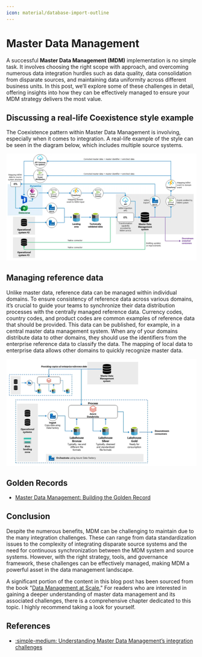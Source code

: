 ```yaml
---
icon: material/database-import-outline
---
```


# Master Data Management

A successful **Master Data Management (MDM)** implementation is no simple task. It
involves choosing the right scope with approach, and overcoming numerous data
integration hurdles such as data quality, data consolidation from disparate sources,
and maintaining data uniformity across different business units. In this post,
we’ll explore some of these challenges in detail, offering insights into how they
can be effectively managed to ensure your MDM strategy delivers the most value.

## Discussing a real-life Coexistence style example

The Coexistence pattern within Master Data Management is involving, especially when
it comes to integration. A real-life example of the style can be seen in the diagram
below, which includes multiple source systems.

![Data distribution process between source systems and the MDM](img/data-platform-mdm-data-distribution.png)

## Managing reference data

Unlike master data, reference data can be managed within individual domains.
To ensure consistency of reference data across various domains, it’s crucial to
guide your teams to synchronize their data distribution processes with the centrally
managed reference data. Currency codes, country codes, and product codes are common
examples of reference data that should be provided. This data can be published,
for example, in a central master data management system. When any of your domains
distribute data to other domains, they should use the identifiers from the enterprise
reference data to classify the data. The mapping of local data to enterprise data
allows other domains to quickly recognize master data.

![Using synchronized copies of enterprise reference data before distributing](img/data-platform-mdm-data-distribution-other-domain.png)

## Golden Records

- [Master Data Management: Building the Golden Record](https://aws.plainenglish.io/master-data-management-building-the-golden-record-b31eaf0abfdc)

## Conclusion

Despite the numerous benefits, MDM can be challenging to maintain due to the many
integration challenges. These can range from data standardization issues to the
complexity of integrating disparate source systems and the need for continuous
synchronization between the MDM system and source systems. However, with the right
strategy, tools, and governance framework, these challenges can be effectively
managed, making MDM a powerful asset in the data management landscape.

A significant portion of the content in this blog post has been sourced from the
book "[Data Management at Scale.](https://www.oreilly.com/library/view/data-management-at/9781098138851/)"
For readers who are interested in gaining a deeper understanding of master data
management and its associated challenges, there is a comprehensive chapter dedicated
to this topic. I highly recommend taking a look for yourself.

## References

- [:simple-medium: Understanding Master Data Management’s integration challenges](https://piethein.medium.com/understanding-master-data-managements-integration-challenges-a41f6ed0f702)
